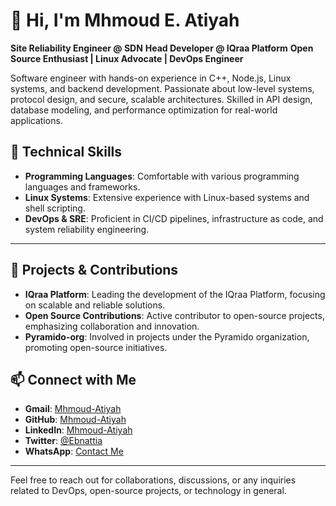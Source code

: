 # 👋 Hi, I'm Mhmoud E. Atiyah

**Site Reliability Engineer @ SDN**
**Head Developer @ IQraa Platform**
**Open Source Enthusiast | Linux Advocate | DevOps Engineer**

Software engineer with hands-on experience in C++, Node.js, Linux systems, and backend development. Passionate about low-level systems, protocol design, and secure, scalable architectures. Skilled in API design, database modeling, and performance optimization for real-world applications.


## 🔧 Technical Skills

* **Programming Languages**: Comfortable with various programming languages and frameworks.
* **Linux Systems**: Extensive experience with Linux-based systems and shell scripting.
* **DevOps & SRE**: Proficient in CI/CD pipelines, infrastructure as code, and system reliability engineering.

---

## 🚀 Projects & Contributions

* **IQraa Platform**: Leading the development of the IQraa Platform, focusing on scalable and reliable solutions.
* **Open Source Contributions**: Active contributor to open-source projects, emphasizing collaboration and innovation.
* **Pyramido-org**: Involved in projects under the Pyramido organization, promoting open-source initiatives.

## 📫 Connect with Me

* **Gmail**: [Mhmoud-Atiyah](mailto:mhmoudebrahiematiyah@gmail.com)
* **GitHub**: [Mhmoud-Atiyah](https://github.com/Mhmoud-Atiyah)
* **LinkedIn**: [Mhmoud-Atiyah](https://www.linkedin.com/in/mhmoudatiyah/)
* **Twitter**: [@Ebnattia](https://twitter.com/Ebnattia)
* **WhatsApp**: [Contact Me](https://wa.me/+201147643343)

---

Feel free to reach out for collaborations, discussions, or any inquiries related to DevOps, open-source projects, or technology in general.
